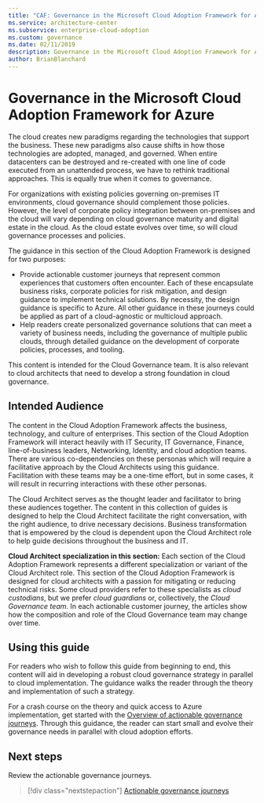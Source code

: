```yaml
---
title: "CAF: Governance in the Microsoft Cloud Adoption Framework for Azure"
ms.service: architecture-center
ms.subservice: enterprise-cloud-adoption
ms.custom: governance
ms.date: 02/11/2019
description: Governance in the Microsoft Cloud Adoption Framework for Azure
author: BrianBlanchard
---
```


# Governance in the Microsoft Cloud Adoption Framework for Azure

The cloud creates new paradigms regarding the technologies that support the business. These new paradigms also cause shifts in how those technologies are adopted, managed, and governed. When entire datacenters can be destroyed and re-created with one line of code executed from an unattended process, we have to rethink traditional approaches. This is equally true when it comes to governance.

For organizations with existing policies governing on-premises IT environments, cloud governance should complement those policies. However, the level of corporate policy integration between on-premises and the cloud will vary depending on cloud governance maturity and digital estate in the cloud. As the cloud estate evolves over time, so will cloud governance processes and policies.

The guidance in this section of the Cloud Adoption Framework is designed for two purposes:

- Provide actionable customer journeys that represent common experiences that customers often encounter. Each of these encapsulate business risks, corporate policies for risk mitigation, and design guidance to implement technical solutions. By necessity, the design guidance is specific to Azure. All other guidance in these journeys could be applied as part of a cloud-agnostic or multicloud approach.
- Help readers create personalized governance solutions that can meet a variety of business needs, including the governance of multiple public clouds, through detailed guidance on the development of corporate policies, processes, and tooling.

This content is intended for the Cloud Governance team. It is also relevant to cloud architects that need to develop a strong foundation in cloud governance.

## Intended Audience

The content in the Cloud Adoption Framework affects the business, technology, and culture of enterprises. This section of the Cloud Adoption Framework will interact heavily with IT Security, IT Governance, Finance, line-of-business leaders, Networking, Identity, and cloud adoption teams. There are various co-dependencies on these personas which will require a facilitative approach by the Cloud Architects using this guidance. Facilitation with these teams may be a one-time effort, but in some cases, it will result in recurring interactions with these other personas.

The Cloud Architect serves as the thought leader and facilitator to bring these audiences together. The content in this collection of guides is designed to help the Cloud Architect facilitate the right conversation, with the right audience, to drive necessary decisions. Business transformation that is empowered by the cloud is dependent upon the Cloud Architect role to help guide decisions throughout the business and IT.

**Cloud Architect specialization in this section:** Each section of the Cloud Adoption Framework represents a different specialization or variant of the Cloud Architect role. This section of the Cloud Adoption Framework is designed for cloud architects with a passion for mitigating or reducing technical risks. Some cloud providers refer to these specialists as *cloud custodians*, but we prefer *cloud guardians* or, collectively, the *Cloud Governance team*. In each actionable customer journey, the articles show how the composition and role of the Cloud Governance team may change over time.

## Using this guide

For readers who wish to follow this guide from beginning to end, this content will aid in developing a robust cloud governance strategy in parallel to cloud implementation. The guidance walks the reader through the theory and implementation of such a strategy.

For a crash course on the theory and quick access to Azure implementation, get started with the [Overview of actionable governance journeys](./journeys/index.md). Through this guidance, the reader can start small and evolve their governance needs in parallel with cloud adoption efforts.

## Next steps

Review the actionable governance journeys.

> [!div class="nextstepaction"]
> [Actionable governance journeys](./journeys/index.md)

